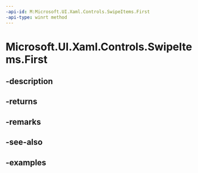 ```yaml
---
-api-id: M:Microsoft.UI.Xaml.Controls.SwipeItems.First
-api-type: winrt method
---
```


<!-- Method syntax.
public IIterator<SwipeItem> SwipeItems.First()
-->

# Microsoft.UI.Xaml.Controls.SwipeItems.First

## -description

## -returns

## -remarks

## -see-also

## -examples

